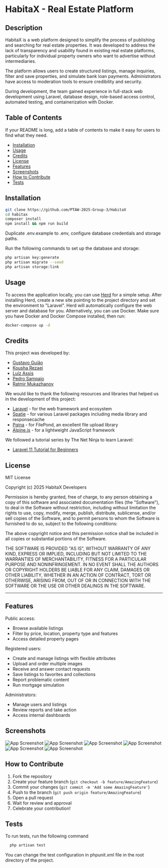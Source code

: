 # HabitaX - Real Estate Platform

## Description

HabitaX is a web platform designed to simplify the process of publishing and searching for real estate properties. It was developed to address the lack of transparency and usability found in existing real estate platforms, particularly for individual property owners who want to advertise without intermediaries.

The platform allows users to create structured listings, manage inquiries, filter and save properties, and simulate bank loan payments. Administrators have access to moderation tools to ensure credibility and security.

During development, the team gained experience in full-stack web development using Laravel, database design, role-based access control, automated testing, and containerization with Docker.

## Table of Contents

If your README is long, add a table of contents to make it easy for users to find what they need.

- [Installation](#installation)
- [Usage](#usage)
- [Credits](#credits)
- [License](#license)
- [Features](#features)
- [Screenshots](#screenshots)
- [How to Contribute](#how-to-contribute)
- [Tests](#tests)

## Installation

```bash
git clone https://github.com/PTAW-2025-Group-3/HabitaX
cd habitax
composer install
npm install && npm run build
```

Duplicate .env.example to .env, configure database credentials and storage paths.

Run the following commands to set up the database and storage:

```bash
php artisan key:generate
php artisan migrate --seed
php artisan storage:link
```

## Usage

To access the application locally, you can use [Herd](https://herd.dev/) for a simple setup. After installing Herd, create a new site pointing to the project directory and set the environment to "Laravel". Herd will automatically configure the web server and database for you.
Alternatively, you can use Docker. Make sure you have Docker and Docker Compose installed, then run:

```bash
docker-compose up -d
```

## Credits

This project was developed by:

- [Gustavo Guião](https://github.com/gustavogiao)
- [Kousha Rezaei](https://github.com/Koi725)
- [Luíz Assis](https://github.com/NO0BMaster69)
- [Pedro Sampaio](https://github.com/PedroSampaio13)
- [Ratmir Mukazhanov](https://github.com/ratmir-mukazhanov)

We would like to thank the following resources and libraries that helped us in the development of this project:
- [Laravel](https://laravel.com/) - for the web framework and ecosystem
- [Spatie](https://spatie.be/) - for various Laravel packages including media library and responsecache
- [Pqina](https://pqina.nl/) - for FilePond, an excellent file upload library
- [Alpine.js](https://alpinejs.dev/) - for a lightweight JavaScript framework

We followed a tutorial series by The Net Ninja to learn Laravel:
- [Laravel 11 Tutorial for Beginners](https://youtube.com/playlist?list=PL4cUxeGkcC9gF5Gez17eHcDIxrpVSBuVt&si=CG2-nhbvw0nYhXY7)

## License

MIT License

Copyright (c) 2025 HabitaX Developers

Permission is hereby granted, free of charge, to any person obtaining a copy
of this software and associated documentation files (the "Software"), to deal
in the Software without restriction, including without limitation the rights
to use, copy, modify, merge, publish, distribute, sublicense, and/or sell
copies of the Software, and to permit persons to whom the Software is
furnished to do so, subject to the following conditions:

The above copyright notice and this permission notice shall be included in all
copies or substantial portions of the Software.

THE SOFTWARE IS PROVIDED "AS IS", WITHOUT WARRANTY OF ANY KIND, EXPRESS OR
IMPLIED, INCLUDING BUT NOT LIMITED TO THE WARRANTIES OF MERCHANTABILITY,
FITNESS FOR A PARTICULAR PURPOSE AND NONINFRINGEMENT. IN NO EVENT SHALL THE
AUTHORS OR COPYRIGHT HOLDERS BE LIABLE FOR ANY CLAIM, DAMAGES OR OTHER
LIABILITY, WHETHER IN AN ACTION OF CONTRACT, TORT OR OTHERWISE, ARISING FROM,
OUT OF OR IN CONNECTION WITH THE SOFTWARE OR THE USE OR OTHER DEALINGS IN THE
SOFTWARE.

---

## Features

Public access:
- Browse available listings
- Filter by price, location, property type and features
- Access detailed property pages

Registered users:
- Create and manage listings with flexible attributes
- Upload and order multiple images
- Receive and answer contact requests
- Save listings to favorites and collections
- Report problematic content
- Run mortgage simulation

Administrators:
- Manage users and listings
- Review reports and take action
- Access internal dashboards

## Screenshots
![App Screenshot](./readme/screens/1%20home1.png)
![App Screenshot](./readme/screens/2.png)
![App Screenshot](./readme/screens/3.png)
![App Screenshot](./readme/screens/4.png)
![App Screenshot](./readme/screens/5%20atributos.png)
![App Screenshot](./readme/screens/7%20tipos.png)

## How to Contribute

1. Fork the repository
2. Create your feature branch (`git checkout -b feature/AmazingFeature`)
3. Commit your changes (`git commit -m 'Add some AmazingFeature'`)
4. Push to the branch (`git push origin feature/AmazingFeature`)
5. Open a pull request
6. Wait for review and approval
7. Celebrate your contribution!

## Tests

To run tests, run the following command

```bash
  php artisan test
```

You can change the test configuration in phpunit.xml file in the root directory of the project.
